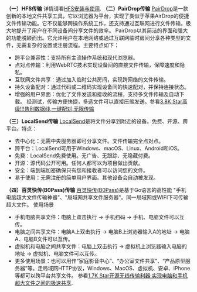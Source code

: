 **（一）HFS传输**
详情请看[HFS安装与使用](https://jialikemeng.github.io/post/HFS-an-zhuang-yu-shi-yong.html).
**（二）PairDrop传输**
[PairDrop](https://pairdrop.net/)是一款创新的本地文件共享工具，它以浏览器为平台，实现了类似于苹果AirDrop的便捷文件传输功能。它不仅能够跨操作系统工作，还支持通过互联网进行文件传输，极大地提升了用户在不同设备间分享文件的效率。
PairDrop以其简洁的界面和强大的功能脱颖而出。它允许用户在本地网络或通过互联网临时房间分享各种类型的文件，无需复杂的设置或注册流程。主要特点如下：
- 跨平台兼容性：支持所有主流操作系统和现代浏览器。
- 点对点传输：利用WebRTC技术实现设备间的直接文件传输，保障速度和隐私。
- 互联网文件共享：通过加入临时公共房间，实现跨网络的文件传输。
- 持久设备配对：通过代码或二维码实现设备间的快速配对，并保持连接状态。
- 增强的用户界面：优化了文件发送和接收的流程，支持多文件传输及自动下载。
经测试，传输方便快捷，多选文件可以直接压缩发送。参看[3.8K Star高级!!!告别数据线,一键配对,无限传输](https://mp.weixin.qq.com/s/ln3ZsZt5LMTg8ctfYWo3GA)

**（三）LocalSend传输**
[LocalSend](https://localsend.org/zh-CN)是将文件分享到附近的设备。免费、开源、跨平台。特点：
- 去中心化：无需中央服务器即可分享文件。文件传输完全点对点。
- 跨平台：LocalSend可用于Windows、macOS、Linux、Android和iOS。
- 免费：LocalSend免费使用。无广告、无跟踪、无隐藏付费。
- 开源：源代码公开可用。任何人都可以为项目做出贡献。
- 安全：端到端加密确保只有您和接收者可以访问您的文件。
- 易于使用：无需注册的简单用户界面。其他设备会自动被发现。

**（四）百灵快传(B0Pass)传输**
[百灵快传(B0Pass)](https://github.com/bitepeng/b0pass)是基于Go语言的高性能 "手机电脑超大文件传输神器"、"局域网共享文件服务器"。同一局域网或WIFI下可传输超大文件。
使用场景
- 手机电脑共享文件：电脑上双击执行 -> 手机扫码 -> 手机、电脑文件可以互传。
- 电脑之间共享文件：电脑A上双击执行 -> 电脑B上浏览器输入A的地址 -> 电脑A、电脑B文件可以互传。
- 虚拟机和电脑之间共享文件：电脑上双击执行 -> 虚拟机上浏览器输入电脑的地址 -> 虚拟机、电脑文件可以互传。
- 更多使用场景：也可以用作“家庭影音中心”、“办公室文件共享”、“产品原型服务器”等。走局域网HTTP协议，Windows、MacOS、虚拟机、安卓、iPhone等都可以跨平台共享文件。
参看[1.7K Star开源无线传输利器:实现电脑和手机超大文件之间的极速共享](https://mp.weixin.qq.com/s/y0lV2mYq2hp4jF7I-qkQcQ).
